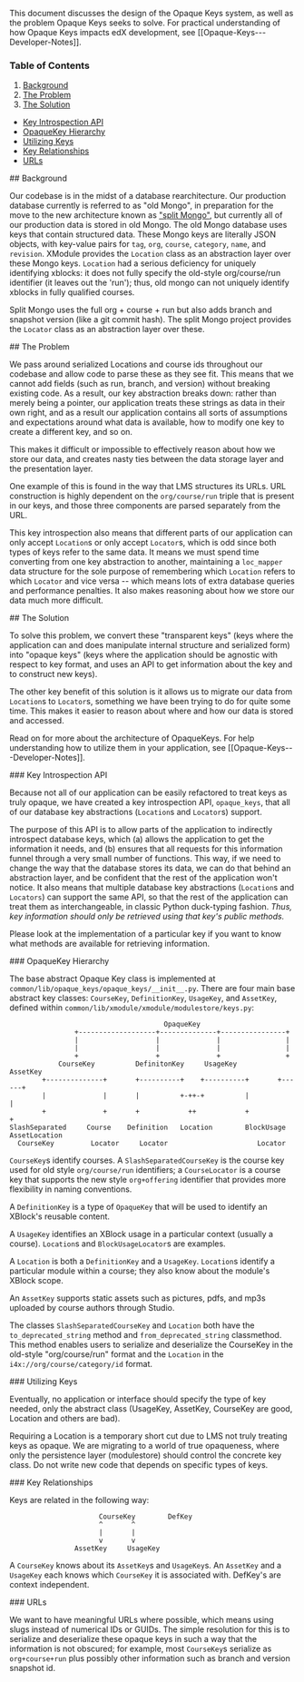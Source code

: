 This document discusses the design of the Opaque Keys system, as well as the problem Opaque Keys seeks to solve. For practical understanding of how Opaque Keys impacts edX development, see [[Opaque-Keys---Developer-Notes]].

### Table of Contents
1. [Background](#background)
1. [The Problem](#problem)
1. [The Solution](#solution)
  * [Key Introspection API](#introspection)
  * [OpaqueKey Hierarchy](#hierarchy)
  * [Utilizing Keys](#utilizing)
  * [Key Relationships](#relationships)
  * [URLs](#urls)

<a name="background"/>
## Background

Our codebase is in the midst of a database rearchitecture. Our production database currently is referred to as "old Mongo", in preparation for the move to the new architecture known as ["split Mongo"](https://github.com/edx/edx-platform/wiki/Split:-the-versioning,-structure-saving-DAO), but currently all of our production data is stored in old Mongo. The old Mongo database uses keys that contain structured data. These Mongo keys are literally JSON objects, with key-value pairs for `tag`, `org`, `course`, `category`, `name`, and `revision`. XModule provides the `Location` class as an abstraction layer over these Mongo keys. `Location` had a serious deficiency for uniquely identifying xblocks: it does not fully specify the old-style org/course/run identifier (it leaves out the 'run'); thus, old mongo can not uniquely identify xblocks in fully qualified courses. 

Split Mongo uses the full org + course + run but also adds branch and snapshot version (like a git commit hash). The split Mongo project provides the `Locator` class as an abstraction layer over these.

<a name="problem"/>
## The Problem

We pass around serialized Locations and course ids throughout our codebase and allow code to parse these as they see fit. This means that we cannot add fields (such as run, branch, and version) without breaking existing code. As a result, our key abstraction breaks down: rather than merely being a pointer, our application treats these strings as data in their own right, and as a result our application contains all sorts of assumptions and expectations around what data is available, how to modify one key to create a different key, and so on.

This makes it difficult or impossible to effectively reason about how we store our data, and creates nasty ties between the data storage layer and the presentation layer.

One example of this is found in the way that LMS structures its URLs. URL construction is highly dependent on the `org/course/run` triple that is present in our keys, and those three components are parsed separately from the URL. 

This key introspection also means that different parts of our application can only accept `Location`s or only accept `Locator`s, which is odd since both types of keys refer to the same data. It means we must spend time converting from one key abstraction to another, maintaining a `loc_mapper` data structure for the sole purpose of remembering which `Location` refers to which `Locator` and vice versa -- which means lots of extra database queries and performance penalties. It also makes reasoning about how we store our data much more difficult.

<a name="solution"/>
## The Solution

To solve this problem, we convert these "transparent keys" (keys where the application can and does manipulate internal structure and serialized form) into "opaque keys" (keys where the application should be agnostic with respect to key format, and uses an API to get information about the key and to construct new keys). 

The other key benefit of this solution is it allows us to migrate our data from `Location`s to `Locator`s, something we have been trying to do for quite some time. This makes it easier to reason about where and how our data is stored and accessed.

Read on for more about the architecture of OpaqueKeys. For help understanding how to utilize them in your application, see [[Opaque-Keys---Developer-Notes]].

<a name="introspection"/>
### Key Introspection API

Because not all of our application can be easily refactored to treat keys as truly opaque, we have created a key introspection API, `opaque_keys`, that all of our database key abstractions (`Location`s and `Locator`s) support.

The purpose of this API is to allow parts of the application to indirectly introspect database keys, which (a) allows the application to get the information it needs, and (b) ensures that all requests for this information funnel through a very small number of functions. This way, if we need to change the way that the database stores its data, we can do that behind an abstraction layer, and be confident that the rest of the application won't notice. It also means that multiple database key abstractions (`Location`s and `Locators`) can support the same API, so that the rest of the application can treat them as interchangeable, in classic Python duck-typing fashion.  _Thus, key information should only be retrieved using that key's public methods._

Please look at the implementation of a particular key if you want to know what methods are available for retrieving information.

<a name="hierarchy"/>
### OpaqueKey Hierarchy

The base abstract Opaque Key class is implemented at `common/lib/opaque_keys/opaque_keys/__init__.py`. There are four main base abstract key classes: `CourseKey`, `DefinitionKey`, `UsageKey`, and `AssetKey`, defined within `common/lib/xmodule/xmodule/modulestore/keys.py`:

                                          OpaqueKey                                         
                    +-------------------+--------------+----------------+                    
                    |                   |              |                |                    
                    |                   |              |                |                    
                    +                   +              +                +                    
                CourseKey          DefinitonKey     UsageKey         AssetKey                
            +--------------+       +----------+    +----------+       +------+                
            |              |       |          +-++-+          |              |                
            +              +       +            ++            +              +                
    SlashSeparated     Course    Definition   Location        BlockUsage     AssetLocation    
      CourseKey         Locator     Locator                      Locator                      
                                                                                        
                                                                 
`CourseKey`s identify courses. A `SlashSeparatedCourseKey` is the course key used for old style `org/course/run` identifiers; a `CourseLocator` is a course key that supports the new style `org+offering` identifier that provides more flexibility in naming conventions.

A `DefinitionKey` is a type of `OpaqueKey` that will be used to identify an XBlock's reusable content.

A `UsageKey` identifies an XBlock usage in a particular context (usually a course). `Location`s and `BlockUsageLocator`s are examples.

A `Location` is both a `DefinitionKey` and a `UsageKey`. `Location`s identify a particular module within a course; they also know about the module's XBlock scope.

An `AssetKey` supports static assets such as pictures, pdfs, and mp3s uploaded by course authors through Studio.

The classes `SlashSeparatedCourseKey` and `Location` both have the `to_deprecated_string` method and `from_deprecated_string` classmethod. This method enables users to serialize and deserialize the CourseKey in the old-style "org/course/run" format and the `Location` in the `i4x://org/course/category/id` format.

<a name="utilizing"/>
### Utilizing Keys

Eventually, no application or interface should specify the type of key needed, only the abstract class (UsageKey, AssetKey,  CourseKey are good, Location and others are bad).

Requiring a Location is a temporary short cut due to LMS not truly treating keys as opaque. We are migrating to a world of true opaqueness, where only the persistence layer (modulestore) should control the concrete key class. Do not write new code that depends on specific types of keys.

<a name="relationships"/>
### Key Relationships

Keys are related in the following way:
                                                                                        
                          CourseKey        DefKey                                             
                          ^       ^                                                     
                          |       |                                                     
                          v       v                                                     
                    AssetKey     UsageKey                                               

A `CourseKey` knows about its `AssetKey`s and `UsageKey`s. An `AssetKey` and a `UsageKey` each knows which `CourseKey` it is associated with. DefKey's are context independent.

<a name="urls"/>
### URLs

We want to have meaningful URLs where possible, which means using slugs instead of numerical IDs or GUIDs. The simple resolution for this is to serialize and deserialize these opaque keys in such a way that the information is not obscured; for example, most `CourseKey`s serialize as `org+course+run` plus possibly other information such as branch and version snapshot id.